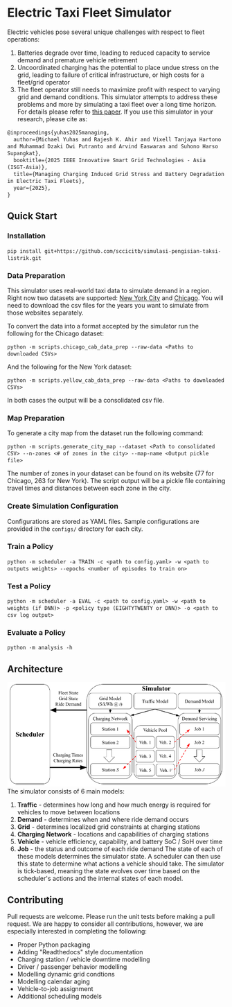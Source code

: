 # Electric Taxi Fleet Simulator

Electric vehicles pose several unique challenges with respect to fleet operations:
1. Batteries degrade over time, leading to reduced capacity to service demand and premature vehicle retirement
2. Uncoordinated charging has the potential to place undue stress on the grid, leading to failure of critical infrastructure, or high costs for a fleet/grid operator
3. The fleet operator still needs to maximize profit with respect to varying grid and demand conditions.
This simulator attempts to address these problems and more by simulating a taxi fleet over a long time horizon.
For details please refer to [this paper](https://arxiv.org/pdf/2510.19293).
If you use this simulator in your research, please cite as:
```
@inproceedings{yuhas2025managing,
  author={Michael Yuhas and Rajesh K. Ahir and Vixell Tanjaya Hartono and Muhammad Dzaki Dwi Putranto and Arvind Easwaran and Suhono Harso Supangkat},
  booktitle={2025 IEEE Innovative Smart Grid Technologies - Asia (ISGT-Asia)}, 
  title={Managing Charging Induced Grid Stress and Battery Degradation in Electric Taxi Fleets}, 
  year={2025},
}
```

## Quick Start

### Installation
```
pip install git+https://github.com/sccicitb/simulasi-pengisian-taksi-listrik.git
```
### Data Preparation
This simulator uses real-world taxi data to simulate demand in a region.
Right now two datasets are supported: [New York City](https://www.nyc.gov/site/tlc/about/tlc-trip-record-data.page) and [Chicago](https://data.cityofchicago.org/Transportation/Taxi-Trips-2013-2023-/wrvz-psew/about_data).
You will need to download the csv files for the years you want to simulate from those websites separately.

To convert the data into a format accepted by the simulator run the following for the Chicago dataset:
```
python -m scripts.chicago_cab_data_prep --raw-data <Paths to downloaded CSVs>
```
And the following for the New York dataset:
```
python -m scripts.yellow_cab_data_prep --raw-data <Paths to downloaded CSVs>
```
In both cases the output will be a consolidated csv file.

### Map Preparation
To generate a city map from the dataset run the following command:
```
python -m scripts.generate_city_map --dataset <Path to consolidated CSV> --n-zones <# of zones in the city> --map-name <Output pickle file>
```
The number of zones in your dataset can be found on its website (77 for Chicago, 263 for New York).
The script output will be a pickle file containing travel times and distances between each zone in the city.

### Create Simulation Configuration
Configurations are stored as YAML files.
Sample configurations are provided in the ```configs/``` directory for each city.

### Train a Policy
```
python -m scheduler -a TRAIN -c <path to config.yaml> -w <path to outputs weights> --epochs <number of episodes to train on>
```
### Test a Policy
```
python -m scheduler -a EVAL -c <path to config.yaml> -w <path to weights (if DNN)> -p <policy type (EIGHTYTWENTY or DNN)> -o <path to csv log output>
```
### Evaluate a Policy
```
python -m analysis -h
```

## Architecture
![Block Diagram](images/simulator-bd.png)
The simulator consists of 6 main models:
1. **Traffic** - determines how long and how much energy is required for vehicles to move between locations
2. **Demand** - determines when and where ride demand occurs
3. **Grid** - determines localized grid constraints at charging stations
4. **Charging Network** - locations and capabilities of charging stations
5. **Vehicle** - vehicle efficiency, capability, and battery SoC / SoH over time
6. **Job** - the status and outcome of each ride demand
The state of each of these models determines the simulator state.
A scheduler can then use this state to determine what actions a vehicle should take.
The simulator is tick-based, meaning the state evolves over time based on the scheduler's actions and the internal states of each model.

## Contributing
Pull requests are welcome.
Please run the unit tests before making a pull request.
We are happy to consider all contributions, however, we are especially interested in completing the following:
* Proper Python packaging
* Adding "Readthedocs" style documentation
* Charging station / vehicle downtime modelling
* Driver / passenger behavior modelling
* Modelling dynamic grid condtions
* Modelling calendar aging 
* Vehicle-to-job assignment
* Additional scheduling models

